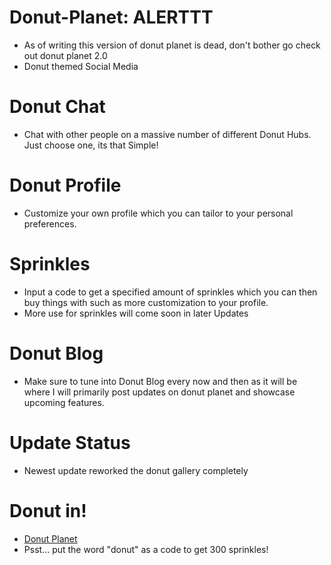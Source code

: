 # Donut-Planet: ALERTTT
- As of writing this version of donut planet is dead, don't bother go check out donut planet 2.0 
- Donut themed Social Media
# Donut Chat
- Chat with other people on a massive number of different Donut Hubs. Just choose one, its that Simple!
# Donut Profile
- Customize your own profile which you can tailor to your personal preferences.
# Sprinkles
- Input a code to get a specified amount of sprinkles which you can then buy things with such as more customization to your profile.
- More use for sprinkles will come soon in later Updates
# Donut Blog
- Make sure to tune into Donut Blog every now and then as it will be where I will primarily post updates on donut planet and showcase upcoming features.
# Update Status
- Newest update reworked the donut gallery completely
# Donut in!
- [Donut Planet](https://donut-planet.donutdellsprinkles.repl.co/)
- Psst... put the word "donut" as a code to get 300 sprinkles!
